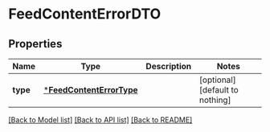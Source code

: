 # FeedContentErrorDTO


## Properties
Name | Type | Description | Notes
------------ | ------------- | ------------- | -------------
**type** | [***FeedContentErrorType**](FeedContentErrorType.md) |  | [optional] [default to nothing]


[[Back to Model list]](../README.md#models) [[Back to API list]](../README.md#api-endpoints) [[Back to README]](../README.md)


